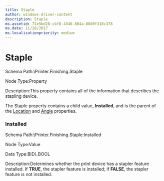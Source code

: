 ```yaml
---
title: Staple
author: windows-driver-content
description: Staple
ms.assetid: 71e5bd28-cbf8-4346-884a-88d9f310c378
ms.date: 11/28/2017
ms.localizationpriority: medium
---
```


# Staple


Schema Path:\\Printer.Finishing.Staple

Node Type:Property

Description:This property contains all of the information that describes the stapling device.

The Staple property contains a child value, **Installed**, and is the parent of the [Location](location3.md) and [Angle](angle2.md) properties.

### <span id="installed"></span><span id="INSTALLED"></span>Installed

Schema Path:\\Printer.Finishing.Staple:Installed

Node Type:Value

Data Type:BIDI\_BOOL

Description:Determines whether the print device has a stapler feature installed. If **TRUE**, the stapler feature is installed; if **FALSE**, the stapler feature is not installed.

 

 




